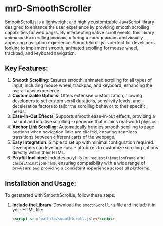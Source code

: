 # mrD-SmoothScroller

SmoothScroll.js is a lightweight and highly customizable JavaScript library designed to enhance the user experience by providing smooth scrolling capabilities for web pages. By intercepting native scroll events, this library animates the scrolling process, offering a more pleasant and visually appealing navigation experience. SmoothScroll.js is perfect for developers looking to implement smooth, animated scrolling for mouse wheel, trackpad, and keyboard navigation.

## Key Features:

1. **Smooth Scrolling**: Ensures smooth, animated scrolling for all types of input, including mouse wheel, trackpad, and keyboard, enhancing the overall user experience.
2. **Customizable Options**: Offers extensive customization, allowing developers to set custom scroll durations, sensitivity levels, and deceleration factors to tailor the scrolling behavior to their specific needs.
3. **Ease-In-Out Effects**: Supports smooth ease-in-out effects, providing a natural and intuitive scrolling experience that mimics real-world physics.
4. **Anchor Link Scrolling**: Automatically handles smooth scrolling to page sections when navigation links are clicked, ensuring seamless transitions between different parts of the webpage.
5. **Easy Integration**: Simple to set up with minimal configuration required. Developers can leverage `data-*` attributes to customize scrolling options directly within their HTML.
6. **Polyfill Included**: Includes polyfills for `requestAnimationFrame` and `cancelAnimationFrame`, ensuring compatibility with a wide range of browsers and providing a consistent experience across all platforms.

## Installation and Usage:

To get started with SmoothScroll.js, follow these steps:

1. **Include the Library**: Download the `smoothScroll.js` file and include it in your HTML file:
   ```html
   <script src="path/to/smoothScroll.js"></script>
